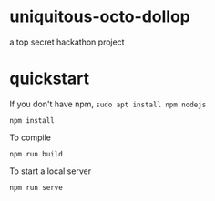 # uniquitous-octo-dollop
a top secret hackathon project

# quickstart

If you don't have npm, `sudo apt install npm nodejs`

```
npm install
```

To compile

```
npm run build
```

To start a local server

```
npm run serve
```